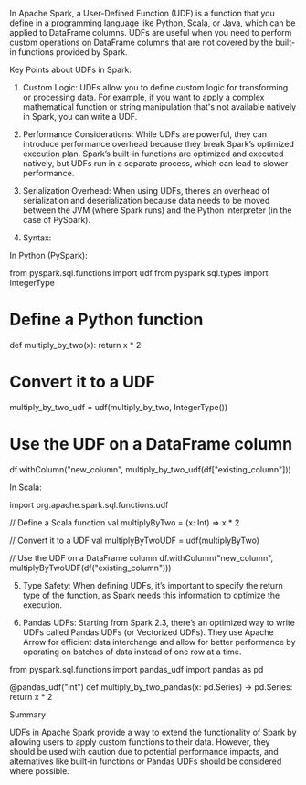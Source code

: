 In Apache Spark, a User-Defined Function (UDF) is a function that you define in a programming language like Python, Scala, or Java, which can be applied to DataFrame columns. UDFs are useful when you need to perform custom operations on DataFrame columns that are not covered by the built-in functions provided by Spark.

Key Points about UDFs in Spark:

1. Custom Logic: UDFs allow you to define custom logic for transforming or processing data. For example, if you want to apply a complex mathematical function or string manipulation that's not available natively in Spark, you can write a UDF.


2. Performance Considerations: While UDFs are powerful, they can introduce performance overhead because they break Spark’s optimized execution plan. Spark’s built-in functions are optimized and executed natively, but UDFs run in a separate process, which can lead to slower performance.


3. Serialization Overhead: When using UDFs, there’s an overhead of serialization and deserialization because data needs to be moved between the JVM (where Spark runs) and the Python interpreter (in the case of PySpark).


4. Syntax:

In Python (PySpark):

from pyspark.sql.functions import udf
from pyspark.sql.types import IntegerType

# Define a Python function
def multiply_by_two(x):
    return x * 2

# Convert it to a UDF
multiply_by_two_udf = udf(multiply_by_two, IntegerType())

# Use the UDF on a DataFrame column
df.withColumn("new_column", multiply_by_two_udf(df["existing_column"]))

In Scala:

import org.apache.spark.sql.functions.udf

// Define a Scala function
val multiplyByTwo = (x: Int) => x * 2

// Convert it to a UDF
val multiplyByTwoUDF = udf(multiplyByTwo)

// Use the UDF on a DataFrame column
df.withColumn("new_column", multiplyByTwoUDF(df("existing_column")))



5. Type Safety: When defining UDFs, it’s important to specify the return type of the function, as Spark needs this information to optimize the execution.


6. Pandas UDFs: Starting from Spark 2.3, there’s an optimized way to write UDFs called Pandas UDFs (or Vectorized UDFs). They use Apache Arrow for efficient data interchange and allow for better performance by operating on batches of data instead of one row at a time.

from pyspark.sql.functions import pandas_udf
import pandas as pd

@pandas_udf("int")
def multiply_by_two_pandas(x: pd.Series) -> pd.Series:
    return x * 2



Summary

UDFs in Apache Spark provide a way to extend the functionality of Spark by allowing users to apply custom functions to their data. However, they should be used with caution due to potential performance impacts, and alternatives like built-in functions or Pandas UDFs should be considered where possible.



